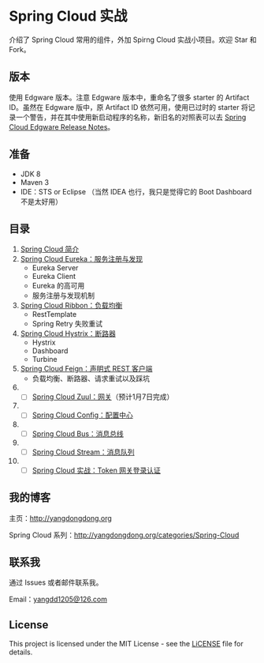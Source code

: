 # Spring Cloud 实战

介绍了 Spring Cloud 常用的组件，外加 Spirng Cloud 实战小项目。欢迎 Star 和 Fork。

## 版本

使用 Edgware 版本。注意 Edgware 版本中，重命名了很多 starter 的 Artifact ID。虽然在 Edgware 版中，原 Artifact ID 依然可用，使用已过时的 starter 将记录一个警告，并在其中使用新启动程序的名称，新旧名的对照表可以去 [Spring Cloud Edgware Release Notes](https://github.com/spring-projects/spring-cloud/wiki/Spring-Cloud-Edgware-Release-Notes)。

## 准备

* JDK 8
* Maven 3
* IDE：STS or Eclipse （当然 IDEA 也行，我只是觉得它的 Boot Dashboard 不是太好用）

## 目录

1. [Spring Cloud 简介](http://yangdongdong.org/2017/12/17/introduction-to-spring-cloud)
2. [Spring Cloud Eureka：服务注册与发现](http://yangdongdong.org/2017/12/20/spring-cloud-eureka)
   * Eureka Server
   * Eureka Client
   * Eureka 的高可用
   * 服务注册与发现机制
3. [Spring Cloud Ribbon：负载均衡](http://yangdongdong.org/2017/12/23/spring-cloud-ribbon/)
   * RestTemplate
   * Spring Retry 失败重试
4. [Spring Cloud Hystrix：断路器](http://yangdongdong.org/2017/12/30/spring-cloud-hystrix/)
   * Hystrix
   * Dashboard
   * Turbine
5. [Spring Cloud Feign：声明式 REST 客户端](http://yangdongdong.org/2017/12/31/spring-cloud-feign)
   * 负载均衡、断路器、请求重试以及踩坑
6. - [ ] [Spring Cloud Zuul：网关](#)（预计1月7日完成）
7. - [ ] [Spring Cloud Config：配置中心](#)
8. - [ ] [Spring Cloud Bus：消息总线](#)
8. - [ ] [Spring Cloud Stream：消息队列](#)
9. - [ ] [Spring Cloud 实战：Token 网关登录认证](#)

## 我的博客

主页：http://yangdongdong.org

Spring Cloud 系列：http://yangdongdong.org/categories/Spring-Cloud

## 联系我
通过 Issues 或者邮件联系我。

Email：yangdd1205@126.com

## License

This project is licensed under the MIT License - see the [LiCENSE](https://github.com/yangdd1205/spring-cloud-master/blob/master/LICENSE) file for details.
